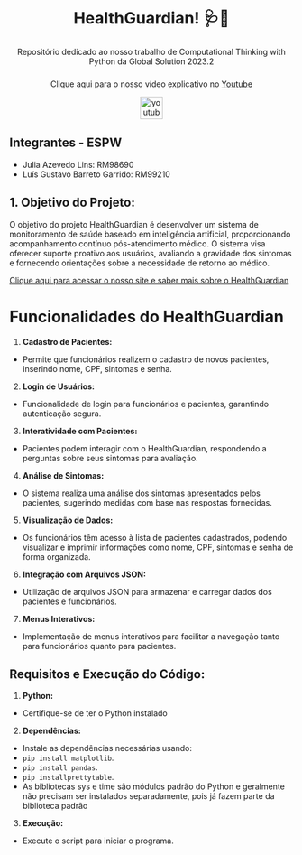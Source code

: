 <h1 align="center">HealthGuardian! 🩺💊</h1>

###

<p align="center">Repositório dedicado ao nosso trabalho de Computational Thinking with Python da Global Solution 2023.2</p>

###

<div align="center">
  <p align="center">Clique aqui para o nosso vídeo explicativo no <a href="https://www.youtube.com/">Youtube</a></p>
  <a href="https://www.youtube.com/">
    <img src="https://img.shields.io/static/v1?message=Youtube&logo=youtube&label=&color=FF0000&logoColor=white&labelColor=&style=for-the-badge" height="40" alt="youtube logo"  />
  </a>
</div>

## Integrantes - ESPW
- Julia Azevedo Lins: RM98690
- Luís Gustavo Barreto Garrido: RM99210

## 1. Objetivo do Projeto:

O objetivo do projeto HealthGuardian é desenvolver um sistema de monitoramento de saúde baseado em inteligência artificial, proporcionando acompanhamento contínuo pós-atendimento médico. O sistema visa oferecer suporte proativo aos usuários, avaliando a gravidade dos sintomas e fornecendo orientações sobre a necessidade de retorno ao médico.

<a href="https://juliaazevedolins.github.io/healthguardian-site/">Clique aqui para acessar o nosso site e saber mais sobre o HealthGuardian</a>

# Funcionalidades do HealthGuardian

1. **Cadastro de Pacientes:**
- Permite que funcionários realizem o cadastro de novos pacientes, inserindo nome, CPF, sintomas e senha.

2. **Login de Usuários:**
- Funcionalidade de login para funcionários e pacientes, garantindo autenticação segura.

3. **Interatividade com Pacientes:**
- Pacientes podem interagir com o HealthGuardian, respondendo a perguntas sobre seus sintomas para avaliação.

4. **Análise de Sintomas:**
- O sistema realiza uma análise dos sintomas apresentados pelos pacientes, sugerindo medidas com base nas respostas fornecidas.

5. **Visualização de Dados:**
- Os funcionários têm acesso à lista de pacientes cadastrados, podendo visualizar e imprimir informações como nome, CPF, sintomas e senha de forma organizada.

6. **Integração com Arquivos JSON:**
- Utilização de arquivos JSON para armazenar e carregar dados dos pacientes e funcionários.

7. **Menus Interativos:**
- Implementação de menus interativos para facilitar a navegação tanto para funcionários quanto para pacientes.

## Requisitos e Execução do Código:

1. **Python:**
- Certifique-se de ter o Python instalado

2. **Dependências:**
- Instale as dependências necessárias usando:
- `pip install matplotlib`.
- `pip install pandas`.
- `pip installprettytable`.
- As bibliotecas sys e time são módulos padrão do Python e geralmente não precisam ser instalados separadamente, pois já fazem parte da biblioteca padrão

3. **Execução:**
- Execute o script para iniciar o programa.
